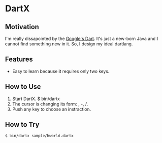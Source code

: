 DartX
=====

Motivation
----------

I'm really dissapointed by the [Google's Dart](http://dartlang.org). It's just a new-born Java and I cannot find something new in it. So, I design my ideal dartlang.

Features
--------

- Easy to learn because it requires only two keys.

How to Use
----------

1. Start DartX.
   $ bin/dartx
2. The cursor is changing its form: \, -, /.
3. Push any key to choose an instraction.

How to Try
----------

    $ bin/dartx sample/hworld.dartx
